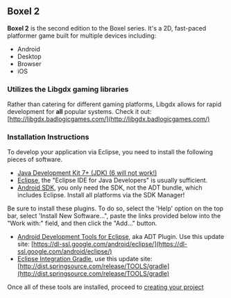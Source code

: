 ## Boxel 2 ##

**Boxel 2** is the second edition to the Boxel series. It's a 2D, fast-paced platformer game built for multiple devices including:

- Android
- Desktop
- Browser
- iOS

### Utilizes the Libgdx gaming libraries ###

Rather than catering for different gaming platforms, Libgdx allows for rapid development for **all** popular systems. Check it out: [http://libgdx.badlogicgames.com/](http://libgdx.badlogicgames.com/)

### Installation Instructions ###

To develop your application via Eclipse, you need to install the following pieces of software.

- [Java Development Kit 7+ (JDK) (6 will not work!)](http://www.oracle.com/technetwork/java/javase/downloads/index.html)
- [Eclipse](http://www.eclipse.org/downloads/), the "Eclipse IDE for Java Developers" is usually sufficient.
- [Android SDK](http://developer.android.com/sdk/installing.html), you only need the SDK, not the ADT bundle, which includes Eclipse. Install all platforms via the SDK Manager!

Be sure to install these plugins. To do so, select the 'Help' option on the top bar, select 'Install New Software...", paste the links provided below into the "Work with:" field, and then click the "Add..." button.

- [Android Development Tools for Eclipse](http://developer.android.com/tools/sdk/eclipse-adt.html), aka ADT Plugin. Use this update site: [https://dl-ssl.google.com/android/eclipse/](https://dl-ssl.google.com/android/eclipse/)
- [Eclipse Integration Gradle](https://github.com/spring-projects/eclipse-integration-gradle/), use this update site: [http://dist.springsource.com/release/TOOLS/gradle](http://dist.springsource.com/release/TOOLS/gradle)

Once all of these tools are installed, proceed to [creating your project](https://github.com/libgdx/libgdx/wiki/Project-Setup-Gradle)